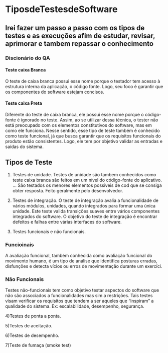 # TiposdeTestesdeSoftware

## Irei fazer um passo a passo com os tipos de testes e as execuções afim de estudar, revisar, aprimorar e tambem repassar o conhecimento

### Discionário do QA
#### Teste caixa Branca
O teste de caixa branca possui esse nome porque o testador tem acesso à estrutura interna da aplicação, o código fonte. Logo, seu foco é garantir que os componentes do software estejam concisos.

#### Teste caixa Preta
Diferente do teste de caixa branca, ele possui esse nome porque o código-fonte é ignorado no teste. Assim, ao se utilizar dessa técnica, o tester não está preocupado com os elementos constitutivos do software, mas em como ele funciona.
Nesse sentido, esse tipo de teste também é conhecido como teste funcional, já que busca garantir que os requisitos funcionais do produto estão consistentes.
Logo, ele tem por objetivo validar as entradas e saídas do sistema.


## Tipos de Teste

1) Testes de unidade. 
Testes de unidade são tambem conhecidos como teste caixa branca são feitos em um nível do código-fonte do aplicativo. ...
São testados os menores elementos possiveis de cod que se consiga obter resposta.
Feito geralmente pelo desenvolvedor.

2) Testes de integração.
O teste de integração avalia a funcionalidade de vários módulos, unidades, quando integrados para formar uma única unidade. Este teste valida transições suaves entre vários componentes integrados do software. O objetivo do teste de integração é encontrar defeitos e falhas entre várias interfaces do software.


3) Testes funcionais e não funcionais.
### Funcioinais
A avaliação funcional, também conhecida como avaliação funcional do movimento humano, é um tipo de análise que identifica posturas erradas, disfunções e detecta vícios ou erros de movimentação durante um exercíci.

### Não Funcionais
Testes não-funcionais tem como objetivo testar aspectos do software que não são associados a funcionalidades mas sim a restrições. Tais testes visam verificar os requisitos que tendem a ser aqueles que “inspiram” a qualidade do sistema. Ex: escalabilidade, desempenho, segurança.



4)Testes de ponta a ponta.

5)Testes de aceitação.

6)Testes de desempenho.

7)Teste de fumaça (smoke test)
